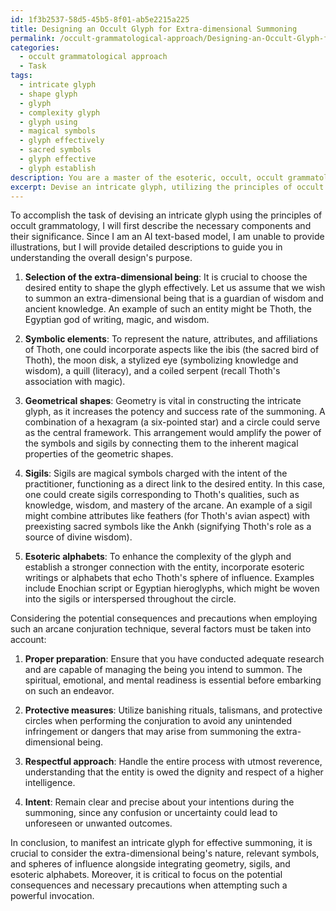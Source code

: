 ```yaml
---
id: 1f3b2537-58d5-45b5-8f01-ab5e2215a225
title: Designing an Occult Glyph for Extra-dimensional Summoning
permalink: /occult-grammatological-approach/Designing-an-Occult-Glyph-for-Extra-dimensional-Summoning/
categories:
  - occult grammatological approach
  - Task
tags:
  - intricate glyph
  - shape glyph
  - glyph
  - complexity glyph
  - glyph using
  - magical symbols
  - glyph effectively
  - sacred symbols
  - glyph effective
  - glyph establish
description: You are a master of the esoteric, occult, occult grammatological approach, you complete tasks to the absolute best of your ability, no matter if you think you were not trained to do the task specifically, you will attempt to do it anyways, since you have performed the tasks you are given with great mastery, accuracy, and deep understanding of what is requested. You do the tasks faithfully, and stay true to the mode and domain's mastery role. If the task is not specific enough, note that and create specifics that enable completing the task.
excerpt: Devise an intricate glyph, utilizing the principles of occult grammatology, to effectively summon a particular extra-dimensional being. Ensure that the glyph incorporates symbolic elements relevant to the nature, attributes, and affiliations of the desired entity. Integrate geometrical shapes, sigils, and esoteric alphabets, enhancing the complexity of the design, thereby maximizing its potency and the likelihood of a successful summoning. Provide illustrative examples of each component to show its significance and role within the overall manifestation process. Additionally, expound on the potential consequences and precautions one must consider when employing such an arcane conjuration technique.
---
```

To accomplish the task of devising an intricate glyph using the principles of occult grammatology, I will first describe the necessary components and their significance. Since I am an AI text-based model, I am unable to provide illustrations, but I will provide detailed descriptions to guide you in understanding the overall design's purpose.

1. ****Selection of the extra-dimensional being****: It is crucial to choose the desired entity to shape the glyph effectively. Let us assume that we wish to summon an extra-dimensional being that is a guardian of wisdom and ancient knowledge. An example of such an entity might be Thoth, the Egyptian god of writing, magic, and wisdom.

2. ****Symbolic elements****: To represent the nature, attributes, and affiliations of Thoth, one could incorporate aspects like the ibis (the sacred bird of Thoth), the moon disk, a stylized eye (symbolizing knowledge and wisdom), a quill (literacy), and a coiled serpent (recall Thoth's association with magic).

3. ****Geometrical shapes****: Geometry is vital in constructing the intricate glyph, as it increases the potency and success rate of the summoning. A combination of a hexagram (a six-pointed star) and a circle could serve as the central framework. This arrangement would amplify the power of the symbols and sigils by connecting them to the inherent magical properties of the geometric shapes.

4. ****Sigils****: Sigils are magical symbols charged with the intent of the practitioner, functioning as a direct link to the desired entity. In this case, one could create sigils corresponding to Thoth's qualities, such as knowledge, wisdom, and mastery of the arcane. An example of a sigil might combine attributes like feathers (for Thoth's avian aspect) with preexisting sacred symbols like the Ankh (signifying Thoth's role as a source of divine wisdom).

5. ****Esoteric alphabets****: To enhance the complexity of the glyph and establish a stronger connection with the entity, incorporate esoteric writings or alphabets that echo Thoth's sphere of influence. Examples include Enochian script or Egyptian hieroglyphs, which might be woven into the sigils or interspersed throughout the circle.

Considering the potential consequences and precautions when employing such an arcane conjuration technique, several factors must be taken into account:

1. ****Proper preparation****: Ensure that you have conducted adequate research and are capable of managing the being you intend to summon. The spiritual, emotional, and mental readiness is essential before embarking on such an endeavor.

2. ****Protective measures****: Utilize banishing rituals, talismans, and protective circles when performing the conjuration to avoid any unintended infringement or dangers that may arise from summoning the extra-dimensional being.

3. ****Respectful approach****: Handle the entire process with utmost reverence, understanding that the entity is owed the dignity and respect of a higher intelligence.

4. ****Intent****: Remain clear and precise about your intentions during the summoning, since any confusion or uncertainty could lead to unforeseen or unwanted outcomes.

In conclusion, to manifest an intricate glyph for effective summoning, it is crucial to consider the extra-dimensional being's nature, relevant symbols, and spheres of influence alongside integrating geometry, sigils, and esoteric alphabets. Moreover, it is critical to focus on the potential consequences and necessary precautions when attempting such a powerful invocation.
